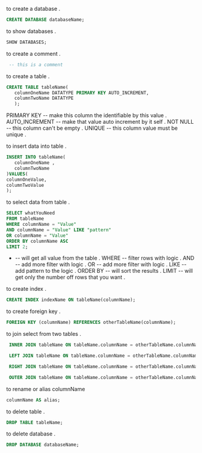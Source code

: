 to create a database .

```sql
CREATE DATABASE databaseName;
```

to show databases .

```sql
SHOW DATABASES;
```

to create a comment .

```sql
 -- this is a comment
```

to create a table .

```sql
CREATE TABLE tableName(
   columnOneName DATATYPE PRIMARY KEY AUTO_INCREMENT,
   columnTwoName DATATYPE
   );
```

PRIMARY KEY -- make this column the identifiable by this value .
AUTO_INCREMENT -- make that value auto increment by it self .
NOT NULL -- this column can't be empty .
UNIQUE -- this column value must be unique .

to insert data into table .

```sql
INSERT INTO tableName(
   columnOneName ,
   columnTwoName
)VALUES(
columnOneValue,
columnTwoValue
);
```

to select data from table .

```sql
SELECT whatYouNeed
FROM tableName
WHERE columnName = "Value"
AND columnName = "Value" LIKE "pattern"
OR columnName = "Value"
ORDER BY columnName ASC
LIMIT 2;
```

- -- will get all value from the table .
  WHERE -- filter rows with logic .
  AND -- add more filter with logic .
  OR -- add more filter with logic .
  LIKE -- add pattern to the logic .
  ORDER BY -- will sort the results .
  LIMIT -- will get only the number off rows that you want .

to create index .

```sql
CREATE INDEX indexName ON tableName(columnName);
```

to create foreign key .

```sql
FOREIGN KEY (columnName) REFERENCES otherTableName(columnName);
```

to join select from two tables .

```sql
 INNER JOIN tableName ON tableName.columnName = otherTableName.columnName;
```

```sql
 LEFT JOIN tableName ON tableName.columnName = otherTableName.columnName;
```

```sql
 RIGHT JOIN tableName ON tableName.columnName = otherTableName.columnName;
```

```sql
 OUTER JOIN tableName ON tableName.columnName = otherTableName.columnName;
```

to rename or alias columnName

```sql
columnName AS alias;
```

to delete table .

```sql
DROP TABLE tableName;
```

to delete database .

```sql
DROP DATABASE databaseName;
```
